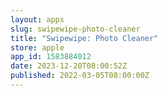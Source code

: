 ```yaml
---
layout: apps
slug: swipewipe-photo-cleaner
title: "Swipewipe: Photo Cleaner"
store: apple
app_id: 1583884012
date: 2023-12-20T08:00:52Z
published: 2022-03-05T08:00:00Z
---
```

